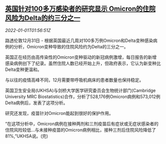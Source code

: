 <!--1641002462000-->
[英国针对100多万感染者的研究显示 Omicron的住院风险为Delta的约三分之一](https://cn.reuters.com/article/uk-covid-study-omicron-delta-infections-idCNKBS2JB13Q)
------

<div><i>2022-01-01T01:56:51Z</i></div><p>路透伦敦12月31日 - 根据英国最近几周对100多万例Omicron和Delta变种感染病例的分析，Omicron变种导致的住院风险约为Delta的三分之一。</p><p>英国正在经历由高传染性的Omicron变种驱动的新冠病例激增，每日报告的新增感染病例创下了纪录。虽然住院人数已经开始上升，但政府表示，它认为新变种比Delta变种更温和。</p><p>与以往的疫情高峰不同，12月需要带呼吸机病床的患者数量也保持稳定。</p><p>英国卫生安全局(UKHSA)与剑桥大学医学研究委员会生物统计部门(Cambridge University MRC Biostatistics)合作，分析了528,176例Omicron病例和573,012例Delta病例后，发表了这项分析。</p><p>研究还发现，疫苗针对Omicron能起到很好的保护作用。</p><p>“在这项分析中，Omicron病例在接种两剂和三剂疫苗后有症状或无症状感染者的住院风险较低…与未接种疫苗的Omicron病例相比，接种三剂后住院风险降低了81%,”UKHSA说。(完)</p>
